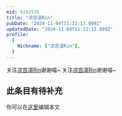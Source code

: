 ```yaml
---
mid: 6292535
title: "凉宫凛Rin"
pubDate: "2024-11-04T11:22:13.809Z"
updatedDate: "2024-11-04T11:22:13.809Z"
profile:
  {
    Nickname: ["凉宫凛Rin"],
  }
---
```


关注[凉宫凛Rin](https://space.bilibili.com/6292535)谢谢喵~ 关注[凉宫凛Rin](https://space.bilibili.com/6292535)谢谢喵~

## 此条目有待补充
你可以在[这里](https://github.com/Yuhanawa/VTuber.ICU/edit/master/src/content/v/凉宫凛Rin/index.md)编辑本文

